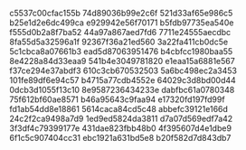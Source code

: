 c5537c00cfac155b
74d89036b99e2c6f
521d33af65e986c5
b25e1d2e6dc499ca
e929942e56f70171
b5fdb97735ea540e
f555d0b2a8f7ba52
44a97a867aed7fd6
7711e24555aecdbc
8fa55d5a32596a1f
92367f36a21ed560
3a22fa411cb0dc5e
5c1cbca8a07661b3
ead5d87063951476
b4cbfcc1980baa55
8e4228a84d33eaa9
541b4e3049781820
e1eaa15a6881e567
f37ce294e37abdf3
610c3cb670532503
5a6bc498ec2a3453
101fe89df6e94c57
b4715a77cdb4552e
64029c3d8bd00d44
0dcb3d1055f13c10
8e9587236434233e
dabfbc61a0780348
75f612bf60ae8571
b46a95643c9faa94
e17320fd197fd99f
fd1ab54dd8e18861
5614caca84cd5c48
abbefc39121e166d
24c2f2ca9498a7d9
1ed9ed5824da3811
d7a07d569edf7a42
3f3df4c79399177e
431dae823fbb48b0
4f395607d4e1dbe9
6f1c5c907404cc31
ebc1921a631bd5e8
b20f582d7d843db7
